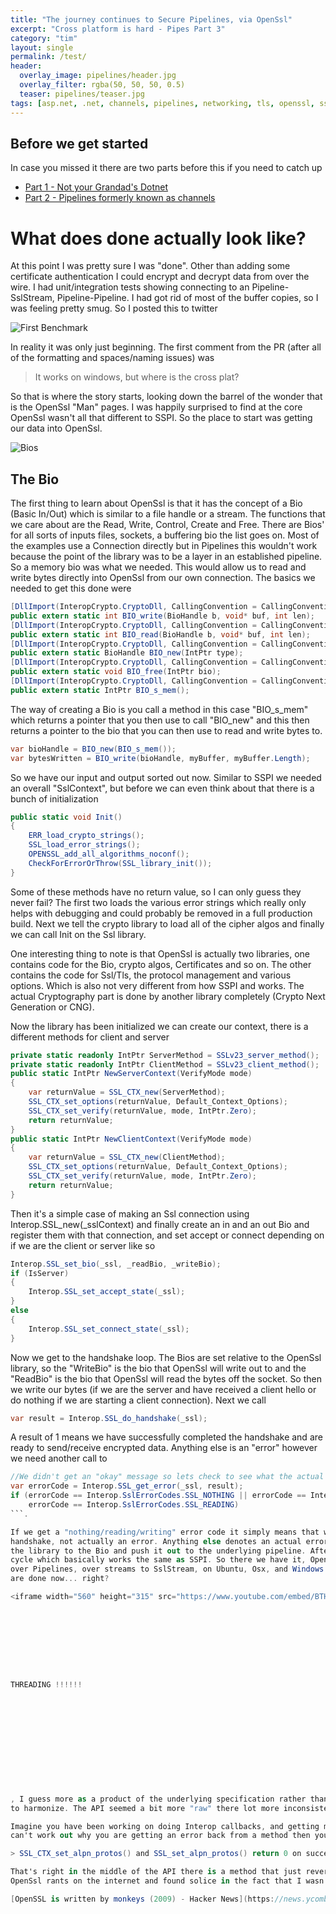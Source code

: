 ```yaml
---
title: "The journey continues to Secure Pipelines, via OpenSsl"
excerpt: "Cross platform is hard - Pipes Part 3"
category: "tim"
layout: single
permalink: /test/
header:
  overlay_image: pipelines/header.jpg
  overlay_filter: rgba(50, 50, 50, 0.5)
  teaser: pipelines/teaser.jpg
tags: [asp.net, .net, channels, pipelines, networking, tls, openssl, ssl, sslstream]
---
```


## Before we get started

In case you missed it there are two parts before this if you need to catch up

* [Part 1 - Not your Grandad's Dotnet](https://cetus.io/tim/Part-1-Not-your-grandads-dotnet/)
* [Part 2 - Pipelines formerly known as channels](https://cetus.io/tim/Part-2-pipelines/)

# What does done actually look like?

At this point I was pretty sure I was "done". Other than adding some certificate authentication I could encrypt and decrypt
data from over the wire. I had unit/integration tests showing connecting to an Pipeline-SslStream, Pipeline-Pipeline. I had got rid of 
most of the buffer copies, so I was feeling pretty smug. So I posted this to twitter

![First Benchmark](https://cetus.io/images/pipelinesopenssl/firstbenchmark.jpg)

In reality it was only just beginning. The first comment from the PR (after all of the formatting and spaces/naming issues) was 

> It works on windows, but where is the cross plat?

So that is where the story starts, looking down the barrel of the wonder that is the OpenSsl "Man" pages. I was happily surprised to find
at the core OpenSsl wasn't all that different to SSPI. So the place to start was getting our data into OpenSsl.

![Bios](https://cetus.io/images/pipelinesopenssl/bio.jpg)

## The Bio

The first thing to learn about OpenSsl is that it has the concept of a Bio (Basic In/Out) which is similar to a file handle or a stream.
The functions that we care about are the Read, Write, Control, Create and Free. There are Bios' for all sorts of inputs files, sockets,
a buffering bio the list goes on. Most of the examples use a Connection directly but in Pipelines this wouldn't work because the point of the 
library was to be a layer in an established pipeline. So a memory bio was what we needed. This would allow us to read and write bytes directly
into OpenSsl from our own connection. The basics we needed to get this done were

``` csharp
[DllImport(InteropCrypto.CryptoDll, CallingConvention = CallingConvention.Cdecl)]
public extern static int BIO_write(BioHandle b, void* buf, int len);
[DllImport(InteropCrypto.CryptoDll, CallingConvention = CallingConvention.Cdecl)]
public extern static int BIO_read(BioHandle b, void* buf, int len);
[DllImport(InteropCrypto.CryptoDll, CallingConvention = CallingConvention.Cdecl)]
public extern static BioHandle BIO_new(IntPtr type);
[DllImport(InteropCrypto.CryptoDll, CallingConvention = CallingConvention.Cdecl)]
public extern static void BIO_free(IntPtr bio);
[DllImport(InteropCrypto.CryptoDll, CallingConvention = CallingConvention.Cdecl)]
public extern static IntPtr BIO_s_mem();
```

The way of creating a Bio is you call a method in this case "BIO_s_mem" which returns a pointer that you then use to call "BIO_new" and this then returns
a pointer to the bio that you can then use to read and write bytes to.

``` csharp
var bioHandle = BIO_new(BIO_s_mem());
var bytesWritten = BIO_write(bioHandle, myBuffer, myBuffer.Length);
```

So we have our input and output sorted out now. Similar to SSPI we needed an overall "SslContext", but before we can even think about that there is a bunch of initialization

``` csharp
public static void Init()
{
    ERR_load_crypto_strings();
    SSL_load_error_strings();
    OPENSSL_add_all_algorithms_noconf();
    CheckForErrorOrThrow(SSL_library_init());
}
```

Some of these methods have no return value, so I can only guess they never fail? The first two loads the various error strings which really only helps with debugging and could
probably be removed in a full production build. Next we tell the crypto library to load all of the cipher algos and finally we can call Init on the Ssl library.

One interesting thing to note is that OpenSsl is actually two libraries, one contains code for the Bio, crypto algos, Certificates and so on. The other contains the code for
Ssl/Tls, the protocol management and various options. Which is also not very different from how SSPI and works. The actual Cryptography part is done by another library completely (Crypto Next Generation or CNG).

Now the library has been initialized we can create our context, there is a different methods for client and server

``` csharp
private static readonly IntPtr ServerMethod = SSLv23_server_method();
private static readonly IntPtr ClientMethod = SSLv23_client_method();
public static IntPtr NewServerContext(VerifyMode mode)
{
    var returnValue = SSL_CTX_new(ServerMethod);
    SSL_CTX_set_options(returnValue, Default_Context_Options);
    SSL_CTX_set_verify(returnValue, mode, IntPtr.Zero);
    return returnValue;
}
public static IntPtr NewClientContext(VerifyMode mode)
{
    var returnValue = SSL_CTX_new(ClientMethod);
    SSL_CTX_set_options(returnValue, Default_Context_Options);
    SSL_CTX_set_verify(returnValue, mode, IntPtr.Zero);
    return returnValue;
}
```

Then it's a simple case of making an Ssl connection using Interop.SSL_new(_sslContext) and finally
create an in and an out Bio and register them with that connection, and set accept or connect depending on
if we are the client or server like so

``` csharp
Interop.SSL_set_bio(_ssl, _readBio, _writeBio);
if (IsServer)
{
    Interop.SSL_set_accept_state(_ssl);
}
else
{
    Interop.SSL_set_connect_state(_ssl);
}
```

Now we get to the handshake loop. The Bios are set relative to the OpenSsl library, so the "WriteBio" is the bio
that OpenSsl will write out to and the "ReadBio" is the bio that OpenSsl will read the bytes off the socket. 
So then we write our bytes (if we are the server and have received a client hello or do nothing if we are starting
a client connection). Next we call 

``` csharp
var result = Interop.SSL_do_handshake(_ssl);
```

A result of 1 means we have successfully completed the handshake and are ready to send/receive encrypted data. Anything else
is an "error" however we need another call to 

``` csharp
//We didn't get an "okay" message so lets check to see what the actual error was
var errorCode = Interop.SSL_get_error(_ssl, result);
if (errorCode == Interop.SslErrorCodes.SSL_NOTHING || errorCode == Interop.SslErrorCodes.SSL_WRITING ||
    errorCode == Interop.SslErrorCodes.SSL_READING)
```.

If we get a "nothing/reading/writing" error code it simply means that we have data to write out, or read before we can finish the
handshake, not actually an error. Anything else denotes an actual error and we throw an exception. We check for any data written by
the library to the Bio and push it out to the underlying pipeline. After a successful connection we drop back into the encrypt/decrypt
cycle which basically works the same as SSPI. So there we have it, OpenSsl working for handshakes, encrypt/decrypt talking to SSPI
over Pipelines, over streams to SslStream, on Ubuntu, Osx, and Windows (obviously not the SSPI on the first two platforms). We
are done now... right?

<iframe width="560" height="315" src="https://www.youtube.com/embed/BTHimgTauwQ" frameborder="0" allowfullscreen></iframe>









THREADING !!!!!!












, I guess more as a product of the underlying specification rather than any desire
to harmonize. The API seemed a bit more "raw" there lot more inconsistencies that can drive you mad.

Imagine you have been working on doing Interop callbacks, and getting managed and unmanaged code to work together, it's 3am and you just
can't work out why you are getting an error back from a method then you re-read the man page all the way to the bottom this time and notice this

> SSL_CTX_set_alpn_protos() and SSL_set_alpn_protos() return 0 on success, and non-0 on failure. WARNING: these functions reverse the return value convention.

That's right in the middle of the API there is a method that just reverses the normal behavior of the rest of the code! I began the dark journey of reading
OpenSsl rants on the internet and found solice in the fact that I wasn't the only one.. I particually liked

[OpenSSL is written by monkeys (2009) - Hacker News](https://news.ycombinator.com/item?id=7556407)